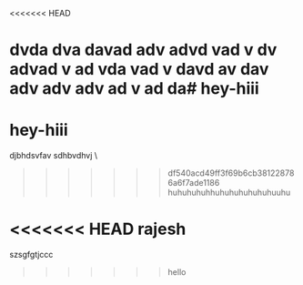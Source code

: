<<<<<<< HEAD

dvda
dva
davad
adv
advd
vad
v
dv
advad
v
ad
vda
vad
v
davd
av
dav
adv
adv
adv
ad
v
ad
da# hey-hiii
=======
# hey-hiii


djbhdsvfav
sdhbvdhvj
\
>>>>>>> df540acd49ff3f69b6cb381228786a6f7ade1186
huhuhuhuhhuhuhuhuhuhuhuuhu

<<<<<<< HEAD
rajesh
=======
szsgfgtjccc
>>>>>>> hello
